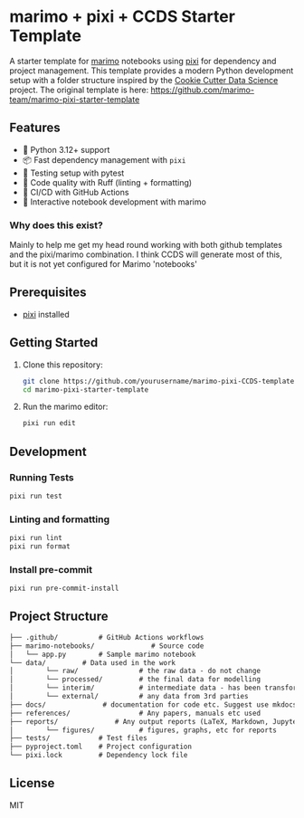 # marimo + pixi + CCDS Starter Template

A starter template for [marimo](https://marimo.io) notebooks using [pixi](https://github.com/prefix-dev/pixi) for dependency and project management. This template provides a modern Python development setup with a folder structure inspired by the [Cookie Cutter Data Science](https://cookiecutter-data-science.drivendata.org) project. The original template is here: https://github.com/marimo-team/marimo-pixi-starter-template

## Features

- 🚀 Python 3.12+ support
- 📦 Fast dependency management with `pixi`
- 🧪 Testing setup with pytest
- 🎯 Code quality with Ruff (linting + formatting)
- 👷 CI/CD with GitHub Actions
- 📓 Interactive notebook development with marimo

### Why does this exist?
Mainly to help me get my head round working with both github templates and the pixi/marimo combination. I think CCDS will generate most of this, but it is not yet configured for Marimo 'notebooks'

## Prerequisites

- [pixi](https://github.com/prefix-dev/pixi) installed

## Getting Started

1. Clone this repository:

   ```bash
   git clone https://github.com/yourusername/marimo-pixi-CCDS-template
   cd marimo-pixi-starter-template
   ```

2. Run the marimo editor:

   ```bash
   pixi run edit
   ```

## Development

### Running Tests

```bash
pixi run test
```

### Linting and formatting

```bash
pixi run lint
pixi run format
```

### Install pre-commit

```bash
pixi run pre-commit-install
```

## Project Structure

```markdown
├── .github/          # GitHub Actions workflows
├── marimo-notebooks/              # Source code
│   └── app.py        # Sample marimo notebook
└── data/         # Data used in the work
│        └── raw/        		# the raw data - do not change
│        └── processed/        	# the final data for modelling
│        └── interim/        	# intermediate data - has been transformed
│        └── external/	        # any data from 3rd parties
├── docs/              # documentation for code etc. Suggest use mkdocs format
├── references/              	# Any papers, manuals etc used
├── reports/              # Any output reports (LaTeX, Markdown, Jupyterbooks, Quarto, etc.)
│        └── figures/        	# figures, graphs, etc for reports
├── tests/            # Test files
├── pyproject.toml    # Project configuration
└── pixi.lock         # Dependency lock file

```

## License

MIT
